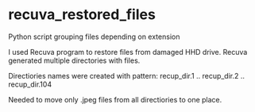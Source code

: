 # recuva_restored_files
Python script grouping files depending on extension

I used Recuva program to restore files from damaged HHD drive. 
Recuva generated multiple directories with files. 

Directiories names were created with pattern:
recup_dir.1 ..  recup_dir.2 .. recup_dir.104

Needed to move only .jpeg files from all directiories to one place.

